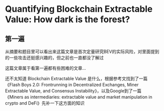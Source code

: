 # Quantifying Blockchain Extractable Value: How dark is the forest?

## 第一遍

从摘要和题目里可以看出来这篇文章是首次定量研究BEV的实际风险，对里面提到的一些攻击还挺感兴趣的，但之前也一直都没了解过

这篇文章属于看第一遍都有些困难的文章...

还不太知道 Blockchain Extractable Value 是什么，根据参考文找到了一篇《Flash Boys 2.0: Frontrunning in Decentralized Exchanges, Miner Extractable Value, and Consensus Instability》，以及Google到了一篇《Miners as intermediaries: extractable value and market manipulation in crypto and DeFi》先补一下这方面的知识